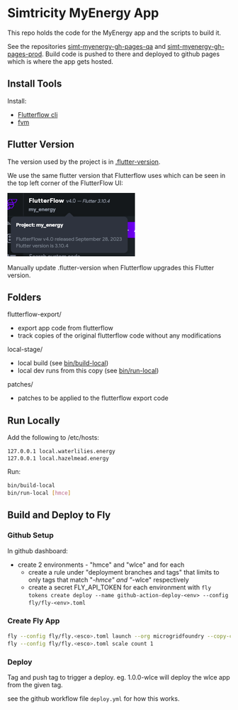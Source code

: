 # Simtricity MyEnergy App

This repo holds the code for the MyEnergy app and the scripts to build it.

See the repositories [simt-myenergy-gh-pages-qa](https://github.com/cepro/simt-myenergy-gh-pages-qa) and [simt-myenergy-gh-pages-prod](https://github.com/cepro/simt-myenergy-gh-pages-prod). Build code is pushed to there and deployed to github pages which is where the app gets hosted.

## Install Tools

Install:
- [Flutterflow cli](https://github.com/FlutterFlow/flutterflow-cli)
- [fvm](https://fvm.app/docs/getting_started/installation)

## Flutter Version

The version used by the project is in [.flutter-version](./.flutter-version).

We use the same flutter version that Flutterflow uses which can be seen in the top left corner of the FlutterFlow UI:

![FlutterFlow UI Version](./ff-ui-version.png)

Manually update .flutter-version when Flutterflow upgrades this Flutter version.

## Folders

flutterflow-export/
- export app code from flutterflow
- track copies of the original flutterflow code without any modifications

local-stage/
- local build (see [bin/build-local](bin/build-local))
- local dev runs from this copy (see [bin/run-local](bin/run-local))

patches/
- patches to be applied to the flutterflow export code

## Run Locally

Add the following to /etc/hosts:
```
127.0.0.1 local.waterlilies.energy
127.0.0.1 local.hazelmead.energy
```

Run:
```sh
bin/build-local
bin/run-local [hmce]
```

## Build and Deploy to Fly

### Github Setup

In github dashboard:
- create 2 environments - "hmce" and "wlce" and for each
  - create a rule under "deployment branches and tags" that limits to only tags that match "*-hmce" and "*-wlce" respectively
  - create a secret FLY_API_TOKEN for each environment with `fly tokens create deploy --name github-action-deploy-<env> --config fly/fly-<env>.toml`

### Create Fly App

```sh
fly --config fly/fly.<esco>.toml launch --org microgridfoundry --copy-config
fly --config fly/fly.<esco>.toml scale count 1
```

### Deploy

Tag and push tag to trigger a deploy. eg. 1.0.0-wlce will deploy the wlce app from the given tag.

see the github workflow file `deploy.yml` for how this works.


